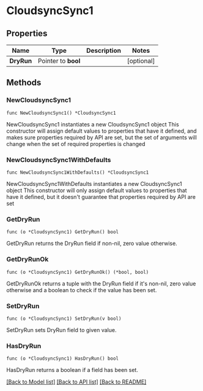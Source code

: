 # CloudsyncSync1

## Properties

Name | Type | Description | Notes
------------ | ------------- | ------------- | -------------
**DryRun** | Pointer to **bool** |  | [optional] 

## Methods

### NewCloudsyncSync1

`func NewCloudsyncSync1() *CloudsyncSync1`

NewCloudsyncSync1 instantiates a new CloudsyncSync1 object
This constructor will assign default values to properties that have it defined,
and makes sure properties required by API are set, but the set of arguments
will change when the set of required properties is changed

### NewCloudsyncSync1WithDefaults

`func NewCloudsyncSync1WithDefaults() *CloudsyncSync1`

NewCloudsyncSync1WithDefaults instantiates a new CloudsyncSync1 object
This constructor will only assign default values to properties that have it defined,
but it doesn't guarantee that properties required by API are set

### GetDryRun

`func (o *CloudsyncSync1) GetDryRun() bool`

GetDryRun returns the DryRun field if non-nil, zero value otherwise.

### GetDryRunOk

`func (o *CloudsyncSync1) GetDryRunOk() (*bool, bool)`

GetDryRunOk returns a tuple with the DryRun field if it's non-nil, zero value otherwise
and a boolean to check if the value has been set.

### SetDryRun

`func (o *CloudsyncSync1) SetDryRun(v bool)`

SetDryRun sets DryRun field to given value.

### HasDryRun

`func (o *CloudsyncSync1) HasDryRun() bool`

HasDryRun returns a boolean if a field has been set.


[[Back to Model list]](../README.md#documentation-for-models) [[Back to API list]](../README.md#documentation-for-api-endpoints) [[Back to README]](../README.md)


